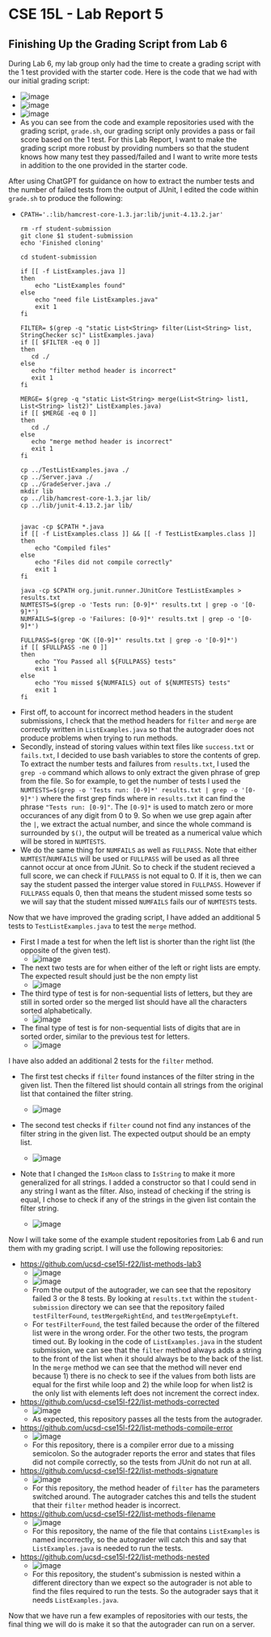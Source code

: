 # CSE 15L - Lab Report 5
## Finishing Up the Grading Script from Lab 6
During Lab 6, my lab group only had the time to create a grading script with the 1 test provided with the starter code. Here is the code that we had with our initial grading script:
 - ![image](https://user-images.githubusercontent.com/67081225/224467139-52ce3b05-f0a1-4b13-b9ad-878740e7ae40.png)
 - ![image](https://user-images.githubusercontent.com/67081225/224467186-8d7dcf9e-0259-410f-b2e1-e79b2fe6d7e2.png)
 - ![image](https://user-images.githubusercontent.com/67081225/224467197-f66c80d7-3220-488d-a95b-ade132368dad.png)
 - As you can see from the code and example repositories used with the grading script, `grade.sh`, our grading script only provides a pass or fail score based on the 1 test. For this Lab Report, I want to make the grading script more robust by providing numbers so that the student knows how many test they passed/failed and I want to write more tests in addition to the one provided in the starter code. 

After using ChatGPT for guidance on how to extract the number tests and the number of failed tests from the output of JUnit, I edited the code within `grade.sh` to produce the following:
 - ```
   CPATH='.:lib/hamcrest-core-1.3.jar:lib/junit-4.13.2.jar'

   rm -rf student-submission
   git clone $1 student-submission
   echo 'Finished cloning'

   cd student-submission

   if [[ -f ListExamples.java ]]
   then
       echo "ListExamples found"
   else
       echo "need file ListExamples.java"
       exit 1
   fi

   FILTER= $(grep -q "static List<String> filter(List<String> list, StringChecker sc)" ListExamples.java)          
   if [[ $FILTER -eq 0 ]]
   then
      cd ./
   else
      echo "filter method header is incorrect"
      exit 1
   fi
   
   MERGE= $(grep -q "static List<String> merge(List<String> list1, List<String> list2)" ListExamples.java)     
   if [[ $MERGE -eq 0 ]]
   then
      cd ./
   else
      echo "merge method header is incorrect"
      exit 1
   fi

   cp ../TestListExamples.java ./
   cp ../Server.java ./
   cp ../GradeServer.java ./
   mkdir lib
   cp ../lib/hamcrest-core-1.3.jar lib/
   cp ../lib/junit-4.13.2.jar lib/


   javac -cp $CPATH *.java
   if [[ -f ListExamples.class ]] && [[ -f TestListExamples.class ]]
   then
       echo "Compiled files"
   else
       echo "Files did not compile correctly"
       exit 1
   fi

   java -cp $CPATH org.junit.runner.JUnitCore TestListExamples > results.txt
   NUMTESTS=$(grep -o 'Tests run: [0-9]*' results.txt | grep -o '[0-9]*')
   NUMFAILS=$(grep -o 'Failures: [0-9]*' results.txt | grep -o '[0-9]*')

   FULLPASS=$(grep 'OK ([0-9]*' results.txt | grep -o '[0-9]*')
   if [[ $FULLPASS -ne 0 ]]
   then
       echo "You Passed all ${FULLPASS} tests"
       exit 1
   else
       echo "You missed ${NUMFAILS} out of ${NUMTESTS} tests"
       exit 1
   fi
   ```
 - First off, to account for incorrect method headers in the student submissions, I check that the method headers for `filter` and `merge` are correctly written in `ListExamples.java` so that the autograder does not produce problems when trying to run methods.
 - Secondly, instead of storing values within text files like `success.txt` or `fails.txt`, I decided to use bash variables to store the contents of grep. To extract the number tests and failures from `results.txt`, I used the `grep -o` command which allows to only extract the given phrase of grep from the file. So for example, to get the number of tests I used the `NUMTESTS=$(grep -o 'Tests run: [0-9]*' results.txt | grep -o '[0-9]*')` where the first grep finds where in `results.txt` it can find the phrase `"Tests run: [0-9]"`. The `[0-9]*` is used to match zero or more occurances of any digit from 0 to 9. So when we use grep again after the `|`, we extract the actual number, and since the whole command is surrounded by `$()`, the output will be treated as a numerical value which will be stored in `NUMTESTS`. 
 - We do the same thing for `NUMFAILS` as well as `FULLPASS`. Note that either `NUMTEST`/`NUMFAILS` will be used or `FULLPASS` will be used as all three cannot occur at once from JUnit. So to check if the student recieved a full score, we can check if `FULLPASS` is not equal to 0. If it is, then we can say the student passed the interger value stored in `FULLPASS`. However if `FULLPASS` equals 0, then that means the student missed some tests so we will say that the student missed `NUMFAILS` fails our of `NUMTESTS` tests.

Now that we have improved the grading script, I have added an additional 5 tests to `TestListExamples.java` to test the `merge` method.
 - First I made a test for when the left list is shorter than the right list (the opposite of the given test).
   - ![image](https://user-images.githubusercontent.com/67081225/224509182-6ffe17cf-cd28-42b1-982c-e05c3a570d9b.png)
 - The next two tests are for when either of the left or right lists are empty. The expected result should just be the non empty list
   - ![image](https://user-images.githubusercontent.com/67081225/224509236-f0ae8bbe-c463-4580-99ce-d06089e56d63.png)
 - The third type of test is for non-sequential lists of letters, but they are still in sorted order so the merged list should have all the characters sorted alphabetically.
   - ![image](https://user-images.githubusercontent.com/67081225/224509299-e990ab44-4349-4c6b-921b-95b3478fa226.png)
 - The final type of test is for non-sequential lists of digits that are in sorted order, similar to the previous test for letters.
   - ![image](https://user-images.githubusercontent.com/67081225/224509336-fe742d63-af6c-4b9d-91aa-54bfc63eb04e.png)

I have also added an additional 2 tests for the `filter` method.
 - The first test checks if `filter` found instances of the filter string in the given list. Then the filtered list should contain all strings from the original list that contained the filter string.
   - ![image](https://user-images.githubusercontent.com/67081225/224510828-0ad5e8de-c8e0-43d5-8eb1-4684533f7432.png)
 - The second test checks if `filter` cound not find any instances of the filter string in the given list. The expected output should be an empty list.
   - ![image](https://user-images.githubusercontent.com/67081225/224511011-14509f9b-9e64-4b25-b5a3-2815d6ec08f4.png)    

 - Note that I changed the `IsMoon` class to `IsString` to make it more generalized for all strings. I added a constructor so that I could send in any string I want as the filter. Also, instead of checking if the string is equal, I chose to check if any of the strings in the given list contain the filter string.
   - ![image](https://user-images.githubusercontent.com/67081225/224510728-7517e1e5-6ba1-4e3e-858a-d51fa23c7eb6.png)

Now I will take some of the example student repositories from Lab 6 and run them with my grading script. I will use the following repositories:
 - https://github.com/ucsd-cse15l-f22/list-methods-lab3
   - ![image](https://user-images.githubusercontent.com/67081225/224512980-a80dd7aa-8db9-4153-88d7-a62c17c851aa.png)
   - ![image](https://user-images.githubusercontent.com/67081225/224513234-0b46be0e-cdd6-4029-a091-9958ef1d1895.png)
   - From the output of the autograder, we can see that the repository failed 3 or the 8 tests. By looking at `results.txt` within the `student-submission` directory we can see that the repository failed `testFilterFound`, `testMergeRightEnd`, and `testMergeEmptyLeft`.
   - For `testFilterFound`, the test failed because the order of the filtered list were in the wrong order. For the other two tests, the program timed out. By looking in the code of `ListExamples.java` in the student submission, we can see that the `filter` method always adds a string to the front of the list when it should always be to the back of the list. In the `merge` method we can see that the method will never end because 1) there is no check to see if the values from both lists are equal for the first while loop and 2) the while loop for when list2 is the only list with elements left does not increment the correct index.
 - https://github.com/ucsd-cse15l-f22/list-methods-corrected
   - ![image](https://user-images.githubusercontent.com/67081225/224513651-0bf7026c-c850-41a1-ab26-aec9c78405fc.png)
   - As expected, this repository passes all the tests from the autograder.
 - https://github.com/ucsd-cse15l-f22/list-methods-compile-error
   - ![image](https://user-images.githubusercontent.com/67081225/224513735-964716af-71b9-4fd7-a1bc-1b71d5243cac.png)
   - For this repository, there is a compiler error due to a missing semicolon. So the autograder reports the error and states that files did not compile correctly, so the tests from JUnit do not run at all.
 - https://github.com/ucsd-cse15l-f22/list-methods-signature
   - ![image](https://user-images.githubusercontent.com/67081225/224514908-169956bf-a350-40a8-b5b6-b47d8249ad40.png)
   - For this repository, the method header of `filter` has the parameters switched around. The autograder catches this and tells the student that their `filter` method header is incorrect.
 - https://github.com/ucsd-cse15l-f22/list-methods-filename
   - ![image](https://user-images.githubusercontent.com/67081225/224515038-7a8036ac-14bd-49fa-806e-7a02c1e9e196.png)
   - For this repository, the name of the file that contains `ListExamples` is named incorrectly, so the autograder will catch this and say that `ListExamples.java` is needed to run the tests.
 - https://github.com/ucsd-cse15l-f22/list-methods-nested
   - ![image](https://user-images.githubusercontent.com/67081225/224515141-a385c839-10be-4e50-9d85-96d670402c9f.png)
   - For this repository, the student's submission is nested within a different directory than we expect so the autograder is not able to find the files required to run the tests. So the autograder says that it needs `ListExamples.java`.

Now that we have run a few examples of repositories with our tests, the final thing we will do is make it so that the autograder can run on a server.
    



